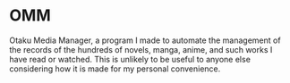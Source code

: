 # OMM
Otaku Media Manager, a program I made to automate the management of the records of the hundreds of novels, manga, anime, and such works I have read or watched.
This is unlikely to be useful to anyone else considering how it is made for my personal convenience.
